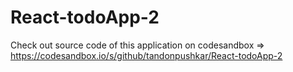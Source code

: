 # React-todoApp-2
Check out source code of this application on codesandbox =>
https://codesandbox.io/s/github/tandonpushkar/React-todoApp-2
